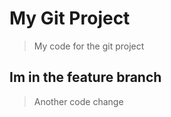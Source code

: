 # My Git Project

> My code for the git project

## Im in the feature branch

> Another code change
